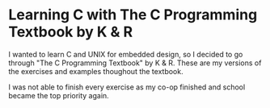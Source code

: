 # Learning C with The C Programming Textbook by K & R

I wanted to learn C and UNIX for embedded design, so I decided to go through "The C Programming Textbook" by K & R. These are my versions of the exercises and examples thoughout the textbook.

I was not able to finish every exercise as my co-op finished and school became
the top priority again.
